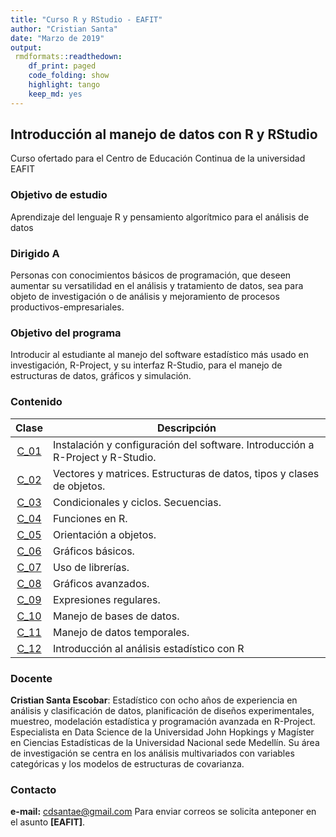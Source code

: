 ```yaml
---
title: "Curso R y RStudio - EAFIT"
author: "Cristian Santa"
date: "Marzo de 2019"
output:
 rmdformats::readthedown:
    df_print: paged
    code_folding: show
    highlight: tango
    keep_md: yes
---
```




## Introducción al manejo de datos con R y RStudio

Curso ofertado para el Centro de Educación Continua de la universidad EAFIT

### Objetivo de estudio

Aprendizaje del lenguaje R y pensamiento algorítmico para el análisis de datos					

### Dirigido A

Personas con conocimientos básicos de programación, que deseen aumentar su versatilidad en el análisis y tratamiento de datos, sea para objeto de investigación o de análisis y mejoramiento de procesos productivos-empresariales.					

### Objetivo del programa

Introducir al estudiante al manejo del software estadístico más usado en investigación, R-Project, y su interfaz R-Studio, para el manejo de estructuras de datos, gráficos y simulación.					

### Contenido

| **Clase** |                                 **Descripción**                                |
|:---------:|--------------------------------------------------------------------------------|
|  <a href="./Clase01/Clase01.html">C_01</a>  | Instalación y configuración del software. Introducción a R-Project y R-Studio. |
|  <a href="./Clase02/Clase02.html">C_02</a>  | Vectores y matrices. Estructuras de datos, tipos y clases de objetos.          |
|  <a href="./Clase03/Clase03.html" disabled="disabled">C_03</a>  | Condicionales y ciclos. Secuencias.                                            |
|  <a href="./Clase04/Clase04.html" disabled="disabled">C_04</a>  | Funciones en R.                                                                |
|  <a href="./Clase05/Clase05.html" disabled="disabled">C_05</a>  | Orientación a objetos.                                                         |
|  <a href="./Clase06/Clase06.html" disabled="disabled">C_06</a>  | Gráficos básicos.                                                              |
|  <a href="./Clase07/Clase07.html" disabled="disabled">C_07</a>  | Uso de librerías.                                                              |
|  <a href="./Clase08/Clase08.html" disabled="disabled">C_08</a>  | Gráficos avanzados.                                                            |
|  <a href="./Clase09/Clase09.html" disabled="disabled">C_09</a>  | Expresiones regulares.                                                         |
|  <a href="./Clase10/Clase10.html" disabled="disabled">C_10</a>  | Manejo de bases de datos.                                                      |
|  <a href="./Clase11/Clase11.html" disabled="disabled">C_11</a>  | Manejo de datos temporales.                                                    |
|  <a href="./Clase12/Clase12.html" disabled="disabled">C_12</a>  | Introducción al análisis estadístico con R                                     |

### Docente

**Cristian Santa Escobar**: Estadístico con ocho años de experiencia en análisis y clasificación de datos, planificación de diseños experimentales, muestreo, modelación estadística y programación avanzada en R-Project. Especialista en Data Science de la Universidad John Hopkings y Magíster en Ciencias Estadísticas de la Universidad Nacional sede Medellín. Su área de investigación se centra en los análisis multivariados con variables categóricas y los modelos de estructuras de covarianza.

### Contacto

**e-mail:** cdsantae@gmail.com
Para enviar correos se solicita anteponer en el asunto **[EAFIT]**.


